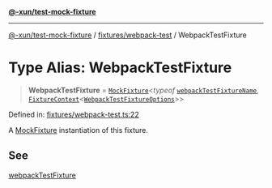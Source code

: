 [**@-xun/test-mock-fixture**](../../../README.md)

***

[@-xun/test-mock-fixture](../../../README.md) / [fixtures/webpack-test](../README.md) / WebpackTestFixture

# Type Alias: WebpackTestFixture

> **WebpackTestFixture** = [`MockFixture`](../../../types/fixtures/type-aliases/MockFixture.md)\<*typeof* [`webpackTestFixtureName`](../variables/webpackTestFixtureName.md), [`FixtureContext`](../../../types/fixtures/type-aliases/FixtureContext.md)\<[`WebpackTestFixtureOptions`](WebpackTestFixtureOptions.md)\>\>

Defined in: [fixtures/webpack-test.ts:22](https://github.com/Xunnamius/test-utils/blob/4d43cc0c19fc37167d33e672c88c9d1391d7bdfe/packages/test-mock-fixture/src/fixtures/webpack-test.ts#L22)

A [MockFixture](../../../types/fixtures/type-aliases/MockFixture.md) instantiation of this fixture.

## See

[webpackTestFixture](../functions/webpackTestFixture.md)
